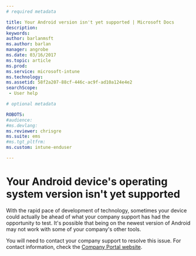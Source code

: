 ```yaml
---
# required metadata

title: Your Android version isn't yet supported | Microsoft Docs
description:
keywords:
author: barlanmsftms.author: barlan
manager: angrobe
ms.date: 03/16/2017
ms.topic: article
ms.prod:
ms.service: microsoft-intune
ms.technology:
ms.assetid: 58f2a207-88cf-446c-ac9f-ad10a124e4e2searchScope: - User help

# optional metadata

ROBOTS:  
#audience:
#ms.devlang:
ms.reviewer: chrisgre
ms.suite: ems
#ms.tgt_pltfrm:
ms.custom: intune-enduser

---
```

# Your Android device's operating system version isn't yet supported

With the rapid pace of development of technology, sometimes your device could actually be ahead of what your company support has had the opportunity to test. It's possible that being on the newest version of Android may not work with some of your company's other tools.

You will need to contact your company support to resolve this issue. For contact information, check the [Company Portal website](https://portal.manage.microsoft.com#HelpDeskDialog).
